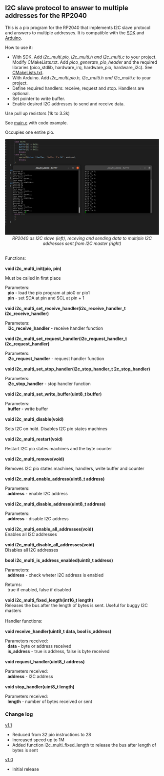 ## I2C slave protocol to answer to multiple addresses for the RP2040

This is a pio program for the RP2040 that implements I2C slave protocol and answers to multiple addresses. It is compatible with the [SDK](https://raspberrypi.github.io/pico-sdk-doxygen/) and [Arduino](https://github.com/earlephilhower/arduino-pico).

How to use it:

- With SDK. Add *i2c_multi.pio, i2c_multi.h and i2c_multi.c* to your project. Modify CMakeLists.txt. Add *pico_generate_pio_header* and the required libraries (pico_stdlib, hardware_irq, hardware_pio, hardware_i2c). See [CMakeLists.txt](sdk/CMakeLists.txt).
- With Arduino. Add *i2c_multi.pio.h, i2c_multi.h and i2c_multi.c* to your project.
- Define required handlers: receive, request and stop. Handlers are optional.
- Set pointer to write buffer.
- Enable desired I2C addresses to send and receive data.

Use pull up resistors (1k to 3.3k)

See [main.c](sdk/main.c) with code example. 

Occupies one entire pio.

<p align="center"><img src="./images/screenshot.png" width="800"><br>  
  <i>RP2040 as I2C slave (left), receving and sending data to multiple I2C addresses sent from I2C master (right)</i><br><br></p>

Functions:  
\
**void i2c_multi_init(pio, pin)**  

Must be called in first place

Parameters:  
&nbsp;&nbsp;**pio** - load the pio program at pio0 or pio1  
&nbsp;&nbsp;**pin** - set SDA at pin and SCL at pin + 1  
\
**void i2c_multi_set_receive_handler(i2c_receive_handler_t i2c_receive_handler)**  

Parameters:  
&nbsp;&nbsp;**i2c_receive_handler** - receive handler function  
\
**void i2c_multi_set_request_handler(i2c_request_handler_t i2c_request_handler)**  

Parameters:  
&nbsp;&nbsp;**i2c_request_handler** - request handler function  
\
**void i2c_multi_set_stop_handler(i2c_stop_handler_t 2c_stop_handler)**  

Parameters:  
&nbsp;&nbsp;**i2c_stop_handler** - stop handler function  
\
**void i2c_multi_set_write_buffer(uint8_t buffer)**  

Parameters:  
&nbsp;&nbsp;**buffer** - write buffer  
\
**void i2c_multi_disable(void)**  

Sets I2C on hold. Disables I2C pio states machines  
\
**void i2c_multi_restart(void)**  

Restart I2C pio states machines and the byte counter  
\
**void i2c_multi_remove(void)**  

Removes I2C pio states machines, handlers, write buffer and counter  
\
**void i2c_multi_enable_address(uint8_t address)**  

Parameters:  
&nbsp;&nbsp;**address** - enable I2C address  
\
**void i2c_multi_disable_address(uint8_t address)**  

Parameters:  
&nbsp;&nbsp;**address** - disable I2C address  
\
**void i2c_multi_enable_all_addresses(void)**  
Enables all I2C addresses  
\
**void i2c_multi_disable_all_addresses(void)**  
Disables all I2C addresses  
\
**bool i2c_multi_is_address_enabled(uint8_t address)**  

Parameters:  
&nbsp;&nbsp;**address** - check wheter I2C address is enabled  

Returns:  
&nbsp;&nbsp;true if enabled, false if disabled  
\
**void i2c_multi_fixed_length(int16_t length)**  
Releases the bus after the length of bytes is sent. Useful for buggy I2C masters  
\
Handler functions:  
\
**void receive_handler(uint8_t data, bool is_address)**  

Parameters received:  
&nbsp;&nbsp;**data** - byte or address received   
&nbsp;&nbsp;**is_address** - true is address, false is byte received  
\
**void request_handler(uint8_t address)**  

Parameters received:  
&nbsp;&nbsp;**address** - I2C address   
\
**void stop_handler(uint8_t length)**  

Parameters received:  
&nbsp;&nbsp;**length** - number of bytes received or sent  


### Change log

[v1.1](https://github.com/dgatf/I2C-slave-multi-address-RP2040/releases/tag/v1.1)
- Reduced from 32 pio instructions to 28
- Increased speed up to 1M  
- Added function i2c_multi_fixed_length to release the bus after length of bytes is sent  

[v1.0](https://github.com/dgatf/I2C-slave-multi-address-RP2040/releases/tag/v1.0)
- Initial release  
